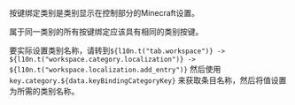 按键绑定类别是类别显示在控制部分的Minecraft设置。

属于同一类别的所有按键绑定应该具有相同的类别按键。

要实际设置类别名称，请转到`${l10n.t("tab.workspace")} -> ${l10n.t("workspace.category.localization")} -> ${l10n.t("workspace.localization.add_entry")}` 然后使用 `key.category.${data.keyBindingCategoryKey}` 来获取条目名称，然后将值设置为所需的类别名称。
